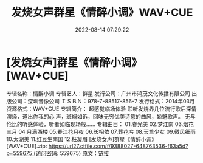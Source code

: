 ﻿---
title: 发烧女声群星《情醉小调》WAV+CUE
date: 2022-08-14 07:29:22
categories: WAV车载音乐、镜像
tags: 华语中文
---
# [发烧女声]群星《情醉小调》[WAV+CUE]

专辑名称：情醉小调
专辑艺人：群星
发行公司：广州市鸿茂文化传播有限公司
出版公司：深圳音像公司
ＩＳＢＮ：978-7-88517-856-7
发行格式：2014年03月
资源格式：WAV+CUE
专辑简介：
超感觉临场体验 聆听发烧界几位流行歌后深情演绎，道出你我的心
声，斑斓如诉，回味无穷优美诗意的曲风，娇魅歌声。
无与伦比的听感体验，听者如临现场般......
专辑曲目：
01.春光美
02.梦江南
03.烟花三月
04.月满西楼
05.春江花月夜
06.长相依
07.葬花吟
08.天竺少女
09.微风细雨
10.太湖美
11.红豆生南国
12.枉凝眉
[发烧女声]群星《情醉小调》[WAV+CUE].zip: https://url27.ctfile.com/f/9388027-648763536-f63a5d?p=559675 (访问密码:
559675)
原文：[链接](https://blog.sina.com.cn/s/blog_1647c7e7601030yur.html)